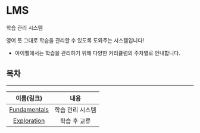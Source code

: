 # LMS

학습 관리 시스템

영어 뜻 그대로 학습을 관리할 수 있도록 도와주는 시스템입니다!

- 아이펠에서는 학습을 관리하기 위해 다양한 커리큘럼의 주차별로 안내합니다.

## 목차

***

|이름(링크)|내용|
|:-------:|:--:|
|[Fundamentals](Fundamentals)|학습 관리 시스템|
|[Exploration](Exploration)|학습 후 교류|
